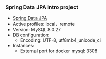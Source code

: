 ### Spring Data JPA Intro project

* [Spring Data JPA](https://docs.spring.io/spring-boot/docs/2.5.6/reference/htmlsingle/#boot-features-jpa-and-spring-data)
* Active profiles: local，remote
* Version: MySQL:8.0.27
* DB configuration: 
  * Encoding: UTF-8, utf8mb4_unicode_ci
* Instances:
  * External port for docker mysql: 3308
